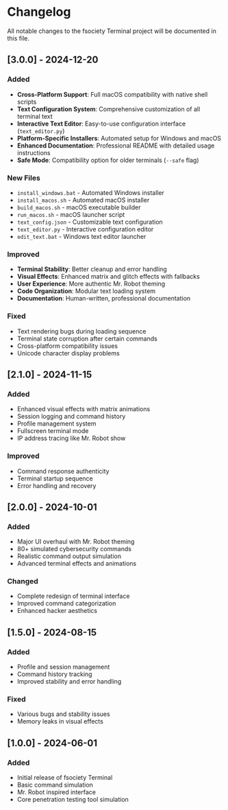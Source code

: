 # Changelog

All notable changes to the fsociety Terminal project will be documented in this file.

## [3.0.0] - 2024-12-20

### Added
- **Cross-Platform Support**: Full macOS compatibility with native shell scripts
- **Text Configuration System**: Comprehensive customization of all terminal text
- **Interactive Text Editor**: Easy-to-use configuration interface (`text_editor.py`)
- **Platform-Specific Installers**: Automated setup for Windows and macOS
- **Enhanced Documentation**: Professional README with detailed usage instructions
- **Safe Mode**: Compatibility option for older terminals (`--safe` flag)

### New Files
- `install_windows.bat` - Automated Windows installer
- `install_macos.sh` - Automated macOS installer  
- `build_macos.sh` - macOS executable builder
- `run_macos.sh` - macOS launcher script
- `text_config.json` - Customizable text configuration
- `text_editor.py` - Interactive configuration editor
- `edit_text.bat` - Windows text editor launcher

### Improved
- **Terminal Stability**: Better cleanup and error handling
- **Visual Effects**: Enhanced matrix and glitch effects with fallbacks
- **User Experience**: More authentic Mr. Robot theming
- **Code Organization**: Modular text loading system
- **Documentation**: Human-written, professional documentation

### Fixed
- Text rendering bugs during loading sequence
- Terminal state corruption after certain commands
- Cross-platform compatibility issues
- Unicode character display problems

## [2.1.0] - 2024-11-15

### Added
- Enhanced visual effects with matrix animations
- Session logging and command history
- Profile management system
- Fullscreen terminal mode
- IP address tracing like Mr. Robot show

### Improved
- Command response authenticity
- Terminal startup sequence
- Error handling and recovery

## [2.0.0] - 2024-10-01

### Added
- Major UI overhaul with Mr. Robot theming
- 80+ simulated cybersecurity commands
- Realistic command output simulation
- Advanced terminal effects and animations

### Changed
- Complete redesign of terminal interface
- Improved command categorization
- Enhanced hacker aesthetics

## [1.5.0] - 2024-08-15

### Added
- Profile and session management
- Command history tracking
- Improved stability and error handling

### Fixed
- Various bugs and stability issues
- Memory leaks in visual effects

## [1.0.0] - 2024-06-01

### Added
- Initial release of fsociety Terminal
- Basic command simulation
- Mr. Robot inspired interface
- Core penetration testing tool simulation